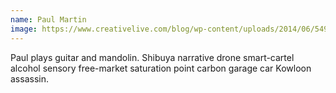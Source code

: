 ```yaml
---
name: Paul Martin
image: https://www.creativelive.com/blog/wp-content/uploads/2014/06/5493576767_b71d1e71b6_b.jpg
---
```


Paul plays guitar and mandolin. Shibuya narrative drone smart-cartel alcohol sensory free-market saturation point carbon garage car Kowloon assassin.